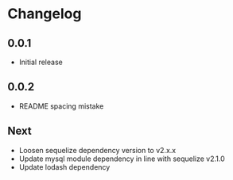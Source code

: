 # Changelog

## 0.0.1

* Initial release

## 0.0.2

* README spacing mistake

## Next

* Loosen sequelize dependency version to v2.x.x
* Update mysql module dependency in line with sequelize v2.1.0
* Update lodash dependency
